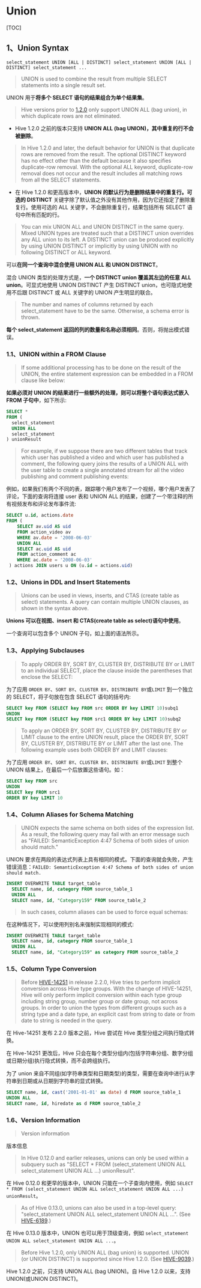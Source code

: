 # Union

[TOC]

## 1、Union Syntax

	select_statement UNION [ALL | DISTINCT] select_statement UNION [ALL | DISTINCT] select_statement ...

> UNION is used to combine the result from multiple SELECT statements into a single result set.

UNION 用于**将多个 SELECT 语句的结果组合为单个结果集**。

> Hive versions prior to [1.2.0](https://issues.apache.org/jira/browse/HIVE-9039) only support UNION ALL (bag union), in which duplicate rows are not eliminated.

- Hive 1.2.0 之前的版本只支持 **UNION ALL (bag UNION)，其中重复的行不会被删除**。

> In Hive 1.2.0 and later, the default behavior for UNION is that duplicate rows are removed from the result. The optional DISTINCT keyword has no effect other than the default because it also specifies duplicate-row removal. With the optional ALL keyword, duplicate-row removal does not occur and the result includes all matching rows from all the SELECT statements.

- 在 Hive 1.2.0 和更高版本中，**UNION 的默认行为是删除结果中的重复行。可选的 DISTINCT** 关键字除了默认值之外没有其他作用，因为它还指定了删除重复行。使用可选的 ALL 关键字，不会删除重复行，结果包括所有 SELECT 语句中所有匹配的行。

> You can mix UNION ALL and UNION DISTINCT in the same query. Mixed UNION types are treated such that a DISTINCT union overrides any ALL union to its left. A DISTINCT union can be produced explicitly by using UNION DISTINCT or implicitly by using UNION with no following DISTINCT or ALL keyword.

可以**在同一个查询中混合使用 UNION ALL 和 UNION DISTINCT**。

混合 UNION 类型的处理方式是，**一个 DISTINCT union 覆盖其左边的任意 ALL union**。可显式地使用 UNION DISTINCT 产生 DISTINCT union，也可隐式地使用不后跟 DISTINCT 或 ALL 关键字的 UNION 产生明显的联合。

> The number and names of columns returned by each select_statement have to be the same. Otherwise, a schema error is thrown.

**每个 select_statement 返回的列的数量和名称必须相同**。否则，将抛出模式错误。

### 1.1、UNION within a FROM Clause

> If some additional processing has to be done on the result of the UNION, the entire statement expression can be embedded in a FROM clause like below:

**如果必须对 UNION 的结果进行一些额外的处理，则可以将整个语句表达式嵌入 FROM 子句中**，如下所示:

```sql
SELECT *
FROM (
  select_statement
  UNION ALL
  select_statement
) unionResult
```

> For example, if we suppose there are two different tables that track which user has published a video and which user has published a comment, the following query joins the results of a UNION ALL with the user table to create a single annotated stream for all the video publishing and comment publishing events:

例如，如果我们有两个不同的表，跟踪哪个用户发布了一个视频，哪个用户发表了评论，下面的查询将连接 user 表和 UNION ALL 的结果，创建了一个带注释的所有视频发布和评论发布事件流:

```sql
SELECT u.id, actions.date
FROM (
    SELECT av.uid AS uid
    FROM action_video av
    WHERE av.date = '2008-06-03'
    UNION ALL
    SELECT ac.uid AS uid
    FROM action_comment ac
    WHERE ac.date = '2008-06-03'
 ) actions JOIN users u ON (u.id = actions.uid)
```

### 1.2、Unions in DDL and Insert Statements

> Unions can be used in views, inserts, and CTAS (create table as select) statements. A query can contain multiple UNION clauses, as shown in the syntax above.

**Unions 可以在视图、insert 和 CTAS(create table as select)语句中使用**。

一个查询可以包含多个 UNION 子句，如上面的语法所示。

### 1.3、Applying Subclauses

> To apply ORDER BY, SORT BY, CLUSTER BY, DISTRIBUTE BY or LIMIT to an individual SELECT, place the clause inside the parentheses that enclose the SELECT:

为了应用 `ORDER BY`、`SORT BY`、`CLUSTER BY`、`DISTRIBUTE BY`或`LIMIT` 到一个独立的 SELECT，将子句放在包含 SELECT 语句的括号内:

```sql
SELECT key FROM (SELECT key FROM src ORDER BY key LIMIT 10)subq1
UNION
SELECT key FROM (SELECT key FROM src1 ORDER BY key LIMIT 10)subq2
```

> To apply an ORDER BY, SORT BY, CLUSTER BY, DISTRIBUTE BY or LIMIT clause to the entire UNION result, place the ORDER BY, SORT BY, CLUSTER BY, DISTRIBUTE BY or LIMIT after the last one. The following example uses both ORDER BY and LIMIT clauses:

为了应用 `ORDER BY`、`SORT BY`、`CLUSTER BY`、`DISTRIBUTE BY`或`LIMIT` 到整个 UNION 结果上，在最后一个后放置这些语句。如：

```sql
SELECT key FROM src
UNION
SELECT key FROM src1 
ORDER BY key LIMIT 10
```

### 1.4、Column Aliases for Schema Matching

> UNION expects the same schema on both sides of the expression list. As a result, the following query may fail with an error message such as "FAILED: SemanticException 4:47 Schema of both sides of union should match."

UNION 要求在两段的表达式列表上具有相同的模式。下面的查询就会失败，产生错误消息：`FAILED: SemanticException 4:47 Schema of both sides of union should match.`

```sql
INSERT OVERWRITE TABLE target_table
  SELECT name, id, category FROM source_table_1
  UNION ALL
  SELECT name, id, "Category159" FROM source_table_2
```

> In such cases, column aliases can be used to force equal schemas:

在这种情况下，可以使用列别名来强制实现相同的模式:

```sql
INSERT OVERWRITE TABLE target_table
  SELECT name, id, category FROM source_table_1
  UNION ALL
  SELECT name, id, "Category159" as category FROM source_table_2
```

### 1.5、Column Type Conversion

> Before [HIVE-14251](https://issues.apache.org/jira/browse/HIVE-14251) in release 2.2.0, Hive tries to perform implicit conversion across Hive type groups. With the change of HIVE-14251, Hive will only perform implicit conversion within each type group including string group, number group or date group, not across groups. In order to union the types from different groups such as a string type and a date type, an explicit cast from string to date or from date to string is needed in the query.

在 Hive-14251 发布 2.2.0 版本之前，Hive 尝试在 Hive 类型分组之间执行隐式转换。

在 Hive-14251 更改后，Hive 只会在每个类型分组内(包括字符串分组、数字分组或日期分组)执行隐式转换，而不会跨组执行。

为了 union 来自不同组(如字符串类型和日期类型)的类型，需要在查询中进行从字符串到日期或从日期到字符串的显式转换。

```sql
SELECT name, id, cast('2001-01-01' as date) d FROM source_table_1
UNION ALL
SELECT name, id, hiredate as d FROM source_table_2
```

### 1.6、Version Information

> Version information

版本信息

> In Hive 0.12.0 and earlier releases, unions can only be used within a subquery such as "SELECT * FROM (select_statement UNION ALL select_statement UNION ALL ...) unionResult".

在 Hive 0.12.0 和更早的版本中，UNION 只能在一个子查询内使用，例如 `SELECT * FROM (select_statement UNION ALL select_statement UNION ALL ...) unionResult`。

> As of Hive 0.13.0, unions can also be used in a top-level query: "select_statement UNION ALL select_statement UNION ALL ...". (See [HIVE-6189](https://issues.apache.org/jira/browse/HIVE-6189).)

在 Hive 0.13.0 版本中，UNION 也可以用于顶级查询，例如 `select_statement UNION ALL select_statement UNION ALL ...`。

> Before Hive 1.2.0, only UNION ALL (bag union) is supported. UNION (or UNION DISTINCT) is supported since Hive 1.2.0. (See [HIVE-9039](https://issues.apache.org/jira/browse/HIVE-6189).)

Hive 1.2.0 之前，只支持 UNION ALL (bag UNION)。自 Hive 1.2.0 以来，支持 UNION(或UNION DISTINCT)。